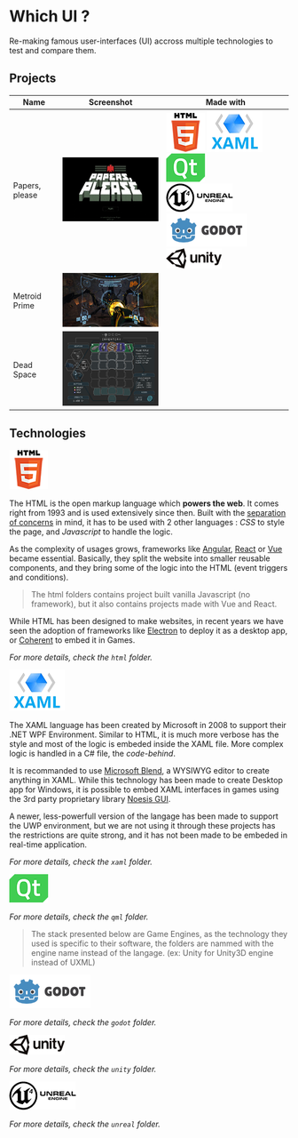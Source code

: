 # Which UI ?

Re-making famous user-interfaces (UI) accross multiple technologies to test and compare them.

## Projects

Name | Screenshot | Made with
--- | --- | ---
Papers, please | ![Papers please](doc/readme-img/papers-please.gif?raw=true) | ![HTML](doc/readme-img/html.png?raw=true) ![XAML](doc/readme-img/xaml.png?raw=true) ![QML](doc/readme-img/qt.png?raw=true) <br> ![Unreal](doc/readme-img/unreal.png?raw=true) ![Godot](doc/readme-img/godot.png?raw=true) ![Unity](doc/readme-img/unity.png?raw=true)
Metroid Prime | ![Metroid Prime](doc/readme-img/metroid-prime.png?raw=true) | 
Dead Space | ![Dead space](doc/readme-img/dead-space.png?raw=true) | 

## Technologies

![HTML](doc/readme-img/html.png?raw=true)

The HTML is the open markup language which **powers the web**. It comes right from 1993 and is used extensively since then. Built with the [separation of concerns](https://en.wikipedia.org/wiki/Separation_of_concerns) in mind, it has to be used with 2 other languages : *CSS* to style the page, and *Javascript* to handle the logic.

As the complexity of usages grows, frameworks like [Angular](https://angular.io/), [React](https://fr.reactjs.org/) or [Vue](https://vuejs.org/) became essential. Basically, they split the website into smaller reusable components, and they bring some of the logic into the HTML (event triggers and conditions).

> The html folders contains project built vanilla Javascript (no framework), but it also contains projects made with Vue and React.

While HTML has been designed to make websites, in recent years we have seen the adoption of frameworks like [Electron](https://electronjs.org/) to deploy it as a desktop app, or [Coherent](https://coherent-labs.com/) to embed it in Games. 

*For more details, check the `html` folder.*

![XAML](doc/readme-img/xaml.png?raw=true)

The XAML language has been created by Microsoft in 2008 to support their .NET WPF Environment. Similar to HTML, it is much more verbose has the style and most of the logic is embeded inside the XAML file. More complex logic is handled in a C# file, the *code-behind*.

It is recommanded to use [Microsoft Blend](https://docs.microsoft.com/fr-fr/visualstudio/designers/creating-a-ui-by-using-blend-for-visual-studio?view=vs-2019), a WYSIWYG editor to create anything in XAML. While this technology has been made to create Desktop app for Windows, it is possible to embed XAML interfaces in games using the 3rd party proprietary library [Noesis GUI](https://www.noesisengine.com/).

A newer, less-powerfull version of the langage has been made to support the UWP environment, but we are not using it through these projects has the restrictions are quite strong, and it has not been made to be embeded in real-time application.

*For more details, check the `xaml` folder.*

![QML](doc/readme-img/qt.png?raw=true) 

*For more details, check the `qml` folder.*

> The stack presented below are Game Engines, as the technology they used is specific to their software, the folders are nammed with the engine name instead of the langage. 
> (ex: Unity for Unity3D engine instead of UXML)

![Godot](doc/readme-img/godot.png?raw=true)

*For more details, check the `godot` folder.*

![Unity](doc/readme-img/unity.png?raw=true)

*For more details, check the `unity` folder.*

![Unreal](doc/readme-img/unreal.png?raw=true)

*For more details, check the `unreal` folder.*